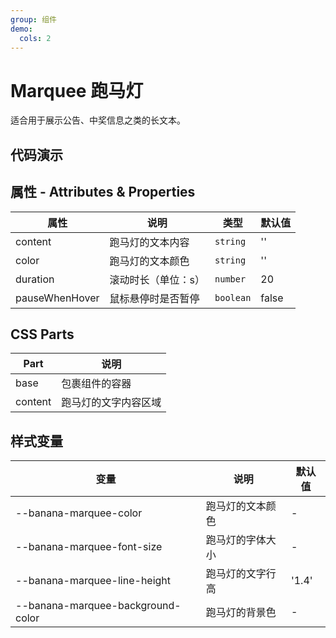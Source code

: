 ```yaml
---
group: 组件
demo:
  cols: 2
---
```


# Marquee 跑马灯

适合用于展示公告、中奖信息之类的长文本。

## 代码演示

<code src="./demos/basicUsage.tsx"></code>
<code src="./demos/customColor.tsx"></code>
<code src="./demos/duration.tsx"></code>
<code src="./demos/pauseWhenHover.tsx"></code>
<code src="./demos/customStyle.tsx"></code>

## 属性 - Attributes & Properties

| 属性           | 说明                | 类型      | 默认值 |
| -------------- | ------------------- | --------- | ------ |
| content        | 跑马灯的文本内容    | `string`  | ''     |
| color          | 跑马灯的文本颜色    | `string`  | ''     |
| duration       | 滚动时长（单位：s） | `number`  | 20     |
| pauseWhenHover | 鼠标悬停时是否暂停  | `boolean` | false  |

## CSS Parts

| Part    | 说明                 |
| ------- | -------------------- |
| base    | 包裹组件的容器       |
| content | 跑马灯的文字内容区域 |

## 样式变量

| 变量                              | 说明             | 默认值 |
| --------------------------------- | ---------------- | ------ |
| --banana-marquee-color            | 跑马灯的文本颜色 | -      |
| --banana-marquee-font-size        | 跑马灯的字体大小 | -      |
| --banana-marquee-line-height      | 跑马灯的文字行高 | '1.4'  |
| --banana-marquee-background-color | 跑马灯的背景色   | -      |

